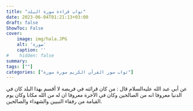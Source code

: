 ```yaml
---
title: "ثواب قراءة سورة البلد"
date: 2023-06-04T01:21:13+03:00
draft: false
ShowToc: False
cover:
    image: img/hala.JPG
    alt: 'صورة'
    caption: ''
#    hidden: false
summary: 
tags: [""]
categories: ["ثواب سور القرآن الكريم سورة سورة"]
---
```

عن أبي عبد الله عليه‌السلام قال : من كان قرائته في فريضة
لا أقسم بهذا البلد كان في الدنيا معروفا انه من الصالحين وكان في الآخرة
معروفا ان له من الله مكانا وكان يوم القيامة من رفقاء النبيين والشهداء
والصالحين.

